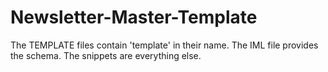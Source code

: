 # Newsletter-Master-Template

The TEMPLATE files contain 'template' in their name.
The IML file provides the schema.
The snippets are everything else.
